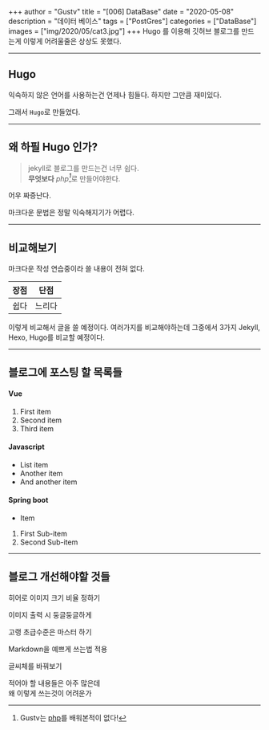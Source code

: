 +++
author = "Gustv"
title = "[006] DataBase"
date = "2020-05-08"
description = "데이터 베이스"
tags = ["PostGres"]
categories = ["DataBase"]
images  = ["img/2020/05/cat3.jpg"]
+++
 Hugo 를 이용해 깃허브 블로그를 만드는게 이렇게 어려울줄은 상상도 못했다. 
<!--more-->

---

## Hugo

익숙하지 않은 언어를 사용하는건 언제나 힘들다. 하지만 그만큼 재미있다. 

그래서 `Hugo`로 만들었다.

---

## 왜 하필 Hugo 인가?

> jekyll로 블로그를 만드는건 너무 쉽다.  
> **무엇보다** <cite>php[^1]</cite>로 만들어야한다. 

[^1]: Gustv는 [php](https://www.youtube.com/watch?v=PAAkCSZUG1c)를 배워본적이 없다!

어우 짜증난다. 

마크다운 문법은 정말 익숙해지기가 어렵다.

----

## 비교해보기

마크다운 작성 연습중이라 쓸 내용이 전혀 없다.

   장점 | 단점
--------|------
  쉽다  | 느리다

이렇게 비교해서 글을 쓸 예정이다. 여러가지를 비교해야하는데 그중에서 3가지 Jekyll, Hexo, Hugo를 비교할 예정이다. 

----

## 블로그에 포스팅 할 목록들


#### Vue

1. First item
2. Second item
3. Third item

#### Javascript

* List item
* Another item
* And another item

#### Spring boot

* Item
1. First Sub-item
2. Second Sub-item

----

## 블로그 개선해야할 것들


히어로 이미지 크기 비율 정하기

이미지 출력 시 둥글둥글하게

고랭 초급수준은 마스터 하기

Markdown을 예쁘게 쓰는법 적용

글씨체를 바꿔보기

적어야 할 내용들은 아주 많은데   
왜 이렇게 쓰는것이 어려운가


